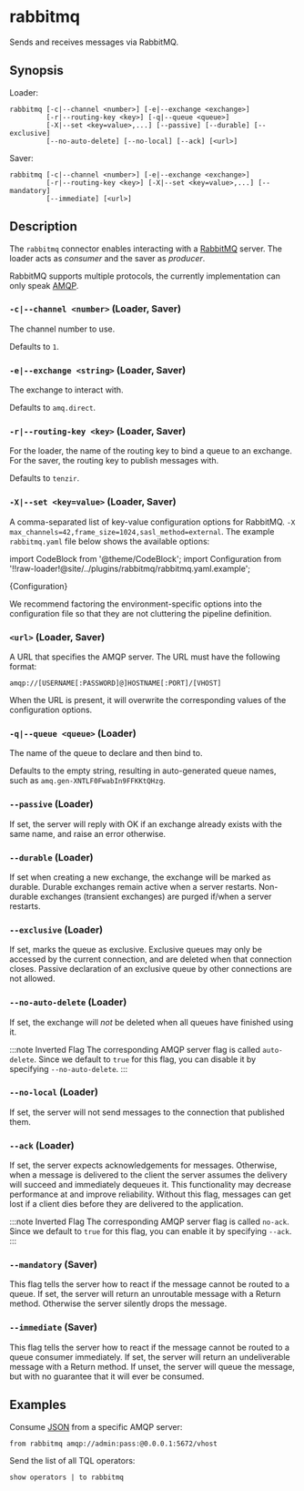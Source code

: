 # rabbitmq

Sends and receives messages via RabbitMQ.

## Synopsis

Loader:

```
rabbitmq [-c|--channel <number>] [-e|--exchange <exchange>]
         [-r|--routing-key <key>] [-q|--queue <queue>]
         [-X|--set <key=value>,...] [--passive] [--durable] [--exclusive]
         [--no-auto-delete] [--no-local] [--ack] [<url>]
```

Saver:

```
rabbitmq [-c|--channel <number>] [-e|--exchange <exchange>]
         [-r|--routing-key <key>] [-X|--set <key=value>,...] [--mandatory]
         [--immediate] [<url>]
```

## Description

The `rabbitmq` connector enables interacting with a
[RabbitMQ](https://www.rabbitmq.com/) server. The loader acts as *consumer* and
the saver as *producer*.

RabbitMQ supports multiple protocols, the currently implementation can only
speak [AMQP](https://www.amqp.org/).

### `-c|--channel <number>` (Loader, Saver)

The channel number to use.

Defaults to `1`.

### `-e|--exchange <string>` (Loader, Saver)

The exchange to interact with.

Defaults to `amq.direct`.

### `-r|--routing-key <key>` (Loader, Saver)

For the loader, the name of the routing key to bind a queue to an exchange. For the saver, the routing key to publish messages with.

Defaults to `tenzir`.

### `-X|--set <key=value>` (Loader, Saver)

A comma-separated list of key-value configuration options for RabbitMQ.
`-X max_channels=42,frame_size=1024,sasl_method=external`. The example
`rabbitmq.yaml` file below shows the available options:

import CodeBlock from '@theme/CodeBlock';
import Configuration from '!!raw-loader!@site/../plugins/rabbitmq/rabbitmq.yaml.example';

<CodeBlock language="yaml">{Configuration}</CodeBlock>

We recommend factoring the environment-specific options into the configuration
file so that they are not cluttering the pipeline definition.

### `<url>` (Loader, Saver)

A URL that specifies the AMQP server. The URL must have the following format:

```
amqp://[USERNAME[:PASSWORD]@]HOSTNAME[:PORT]/[VHOST]
```

When the URL is present, it will overwrite the corresponding values of the
configuration options.

### `-q|--queue <queue>` (Loader)

The name of the queue to declare and then bind to.

Defaults to the empty string, resulting in auto-generated queue names, such as
`amq.gen-XNTLF0FwabIn9FFKKtQHzg`.

### `--passive` (Loader)

If set, the server will reply with OK if an exchange already exists with the
same name, and raise an error otherwise.

### `--durable` (Loader)

If set when creating a new exchange, the exchange will be marked as durable.
Durable exchanges remain active when a server restarts. Non-durable exchanges
(transient exchanges) are purged if/when a server restarts.

### `--exclusive` (Loader)

If set, marks the queue as exclusive. Exclusive queues may only be accessed by
the current connection, and are deleted when that connection closes. Passive
declaration of an exclusive queue by other connections are not allowed.

### `--no-auto-delete` (Loader)

If set, the exchange will *not* be deleted when all queues have finished using
it.

:::note Inverted Flag
The corresponding AMQP server flag is called `auto-delete`. Since we default to
`true` for this flag, you can disable it by specifying `--no-auto-delete`.
:::

### `--no-local` (Loader)

If set, the server will not send messages to the connection that published them.

### `--ack` (Loader)

If set, the server expects acknowledgements for messages. Otherwise, when a
message is delivered to the client the server assumes the delivery will succeed
and immediately dequeues it. This functionality may decrease performance at
and improve reliability. Without this flag, messages can get lost if a client
dies before they are delivered to the application.

:::note Inverted Flag
The corresponding AMQP server flag is called `no-ack`. Since we default to
`true` for this flag, you can enable it by specifying `--ack`.
:::

### `--mandatory` (Saver)

This flag tells the server how to react if the message cannot be routed to a
queue. If set, the server will return an unroutable message with a Return
method. Otherwise the server silently drops the message.

### `--immediate` (Saver)

This flag tells the server how to react if the message cannot be routed to a
queue consumer immediately. If set, the server will return an undeliverable
message with a Return method. If unset, the server will queue the message, but
with no guarantee that it will ever be consumed.

## Examples

Consume [JSON](../formats/json.md) from a specific AMQP server:

```
from rabbitmq amqp://admin:pass:@0.0.0.1:5672/vhost
```

Send the list of all TQL operators:

```
show operators | to rabbitmq
```
